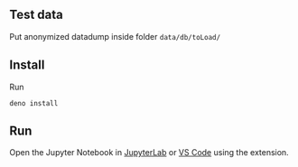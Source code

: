 ## Test data

Put anonymized datadump inside folder `data/db/toLoad/`

## Install

Run 
```
deno install
```

## Run

Open the Jupyter Notebook in [JupyterLab](https://jupyter.org/install) or [VS Code](https://docs.deno.com/runtime/reference/cli/jupyter/) using the extension.